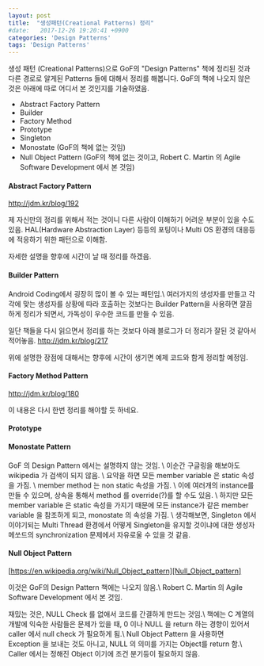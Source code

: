 ```yaml
---
layout: post
title:  "생성패턴(Creational Patterns) 정리"
#date:   2017-12-26 19:20:41 +0900
categories: 'Design Patterns'
tags: 'Design Patterns'
---
```



생성 패턴 (Creational Patterns)으로 GoF의 "Design Patterns" 책에 정리된 것과 다른 경로로 알게된 Patterns 들에 대해서 정리를 해봅니다. GoF의 책에 나오지 않은 것은 아래에 따로 어디서 본 것인지를 기술하였음.

- Abstract Factory Pattern
- Builder
- Factory Method
- Prototype
- Singleton
- Monostate (GoF의 책에 없는 것임)
- Null Object Pattern (GoF의 책에 없는 것이고, Robert C. Martin 의 Agile Software Development 에서 본 것임)

#### Abstract Factory Pattern

<http://jdm.kr/blog/192>

제 자신만의 정리를 위해서 적는 것이니 다른 사람이 이해하기 어려운 부분이 있을 수도 있음.
HAL(Hardware Abstraction Layer) 등등의 포팅이나 Multi OS 환경의 대응등에 적응하기 위한 패턴으로 이해함.

자세한 설명을 향후에 시간이 날 때 정리를 하겠음.


#### Builder Pattern

Android Coding에서 굉장히 많이 볼 수 있는 패턴임.\\
여러가지의 생성자를 만들고 각각에 맞는 생성자를 상황에 따라 호출하는 것보다는 Builder Pattern을 사용하면 깔끔하게 정리가 되면서, 가독성이 우수한 코드를 만들 수 있음.

일단 책들을 다시 읽으면서 정리를 하는 것보다 아래 블로그가 더 정리가 잘된 것 같아서 적어놓음.
<http://jdm.kr/blog/217>

위에 설명한 장점에 대해서는 향후에 시간이 생기면 예제 코드와 함게 정리할 예정임.


#### Factory Method Pattern

<http://jdm.kr/blog/180>

이 내용은 다시 한번 정리를 해야할 듯 하네요.

#### Prototype


#### Monostate Pattern

GoF 의 Design Pattern 에서는 설명하지 않는 것임. \\
이순간 구글링을 해보아도 wikipedia 가 검색이 되지 않음. \\
요약을 하면 모든 member variable 은 static 속성을 가짐. \\
member method 는 non static 속성을 가짐. \\
이에 여러개의 instance를 만들 수 있으며, 상속을 통해서 method 를 override(?)를 할 수도 있음. \\
하지만 모든 member variable 은 static 속성을 가지기 때문에 모든 instance가 같은 member variable 을 참조하게 되고, monostate 의 속성을 가짐. \\
생각해보면, Singleton 에서 이야기되는 Multi Thread 환경에서 어떻게 Singleton을 유지할 것이냐에 대한 생성자 메쏘드의 synchronization 문제에서 자유로울 수 있을 것 같음.


#### Null Object Pattern


[https://en.wikipedia.org/wiki/Null_Object_pattern][Null_Object_pattern]

[Null_Object_pattern]:https://en.wikipedia.org/wiki/Null_Object_pattern

이것은 GoF의 Design Pattern 책에는 나오지 않음.\\
Robert C. Martin 의 Agile Software Development 에서 본 것임.

재밌는 것은, NULL Check 를 없애서 코드를 간결하게 만드는 것임.\\
책에는 C 계열의 개발에 익숙한 사람들은 문제가 있을 때, 0 이나 NULL 을 return 하는 경향이 있어서 caller 에서 null check 가 필요하게 됨.\\
Null Object Pattern 을 사용하면 Exception 을 보내는 것도 아니고, NULL 의 의미를 가지는 Object를  return 함.\\
Caller 에서는 정해진 Object 이기에 조건 분기등이 필요하지 않음.
